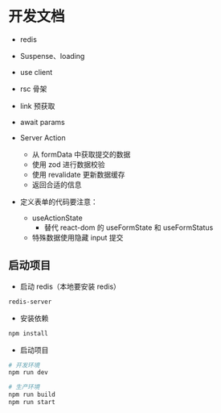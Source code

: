 # 开发文档

- redis
- Suspense、loading
- use client
- rsc 骨架
- link 预获取
- await params

- Server Action
  - 从 formData 中获取提交的数据
  - 使用 zod 进行数据校验
  - 使用 revalidate 更新数据缓存
  - 返回合适的信息
- 定义表单的代码要注意：
  - useActionState
    - 替代 react-dom 的 useFormState 和 useFormStatus
  - 特殊数据使用隐藏 input 提交

## 启动项目

- 启动 redis（本地要安装 redis）

```bash
redis-server
```

- 安装依赖

```bash
npm install
```

- 启动项目

```bash
# 开发环境
npm run dev

# 生产环境
npm run build
npm run start
```
